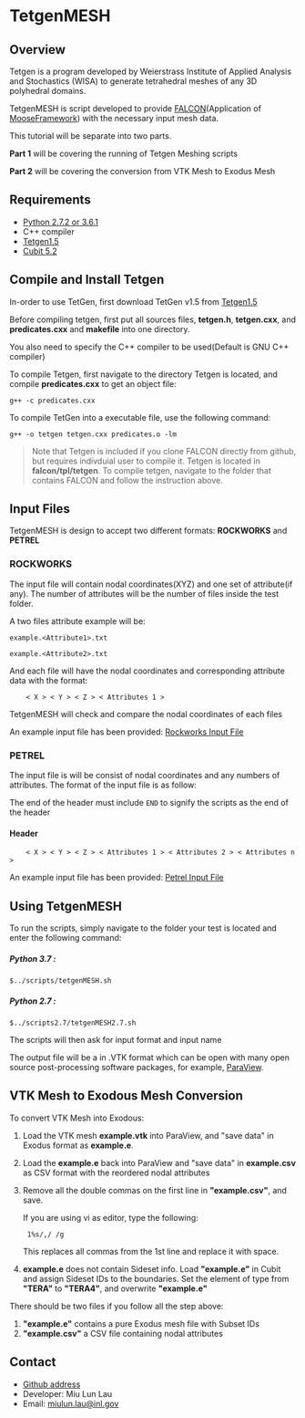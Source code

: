 # TetgenMESH

## Overview ##

Tetgen is a program developed by Weierstrass Institute of Applied Analysis and Stochastics (WISA) to generate tetrahedral meshes of any 3D polyhedral domains. 

TetgenMESH is script developed to provide [FALCON](https://github.com/idaholab/falcon)(Application of [MooseFramework](http://mooseframework.org/)) with the necessary input mesh data.

This tutorial will be separate into two parts.

**Part 1** will be covering the running of Tetgen Meshing scripts

**Part 2** will be covering the conversion from VTK Mesh to Exodus Mesh

## Requirements ##
* [Python 2.7.2 or 3.6.1](https://www.python.org/downloads/) 
* C++ compiler
* [Tetgen1.5](http://wias-berlin.de/software/tetgen/)
* [Cubit 5.2](https://cubit.sandia.gov)

## Compile and Install Tetgen ##
In-order to use TetGen, first download TetGen v1.5 from [Tetgen1.5](http://wias-berlin.de/software/tetgen/)

Before compiling tetgen, first put all sources files, **tetgen.h**, **tetgen.cxx**, and **predicates.cxx** and **makefile** into one directory. 

You also need to specify the C++ compiler to be used(Default is GNU C++ compiler)

To compile Tetgen, first navigate to the directory Tetgen is located, and compile **predicates.cxx** to get an object file:
	
	
`g++ -c predicates.cxx`

To compile TetGen into a executable file, use the following command:
	
`g++ -o tetgen tetgen.cxx predicates.o -lm`

> Note that Tetgen is included if you clone FALCON directly from github, but requires indivduial user to compile it. Tetgen is located in **falcon/tpl/tetgen**. To compile tetgen, navigate to the folder that contains FALCON and follow the instruction above. 

## Input Files ##
TetgenMESH is design to accept two different formats: **ROCKWORKS** and **PETREL**

### ROCKWORKS ###
The input file will contain nodal coordinates(XYZ) and one set of attribute(if any). The number of attributes will be the number of files inside the test folder. 

A two files attribute example will be:

`example.<Attribute1>.txt`

`example.<Attribute2>.txt`
 
And each file will have the nodal coordinates and corresponding attribute data with the format: 

		< X > < Y > < Z > < Attributes 1 >

TetgenMESH will check and compare the nodal coordinates of each files

An example input file has been provided:
[Rockworks Input File](https://github.com/laumiulun/TetgenMESH/blob/master/tests/rockworks/example.porosity.txt)

### PETREL ###
The input file is will be consist of nodal coordinates and any numbers of attributes. The format of the input file is as follow:

The end of the header must include `END` to signify the scripts as the end of the header
#### Header ####

		< X > < Y > < Z > < Attributes 1 > < Attributes 2 > < Attributes n >

An example input file has been provided:
[Petrel Input File](https://github.com/laumiulun/TetgenMESH/blob/master/tests/petrel/example.txt)


## Using TetgenMESH ##

To run the scripts, simply navigate to the folder your test is located and enter the following command:

##### Python 3.7 :

`$../scripts/tetgenMESH.sh`

##### Python 2.7 :
	
`$../scripts2.7/tetgenMESH2.7.sh`

The scripts will then ask for input format and input name

The output file will be a in .VTK format which can be open with many open source post-processing software packages, for example, [ParaView](https://www.paraview.org/).

## VTK Mesh to Exodous Mesh Conversion ##

To convert VTK Mesh into Exodous:

1. Load the VTK mesh **example.vtk** into ParaView, and "save data" in  Exodus format as **example.e**.
2. Load the **example.e** back into ParaView and "save data" in **example.csv** as CSV format with the reordered nodal attributes
3. Remove all the double commas on the first line in **"example.csv"**, and save. 

	If you are using vi as editor, type the following:
	
		1%s/,/ /g
	This replaces all commas from the 1st line and replace it with space. 

4. **example.e** does not contain Sideset info. Load **"example.e"** in Cubit and assign Sideset IDs to the boundaries. Set the element of type from **"TERA"** to **"TERA4"**, and overwrite **"example.e"**

There should be two files if you follow all the step above:

1. **"example.e"** contains a pure Exodus mesh file with Subset IDs
2. **"example.csv"** a CSV file containing nodal attributes 


## Contact ##

*	[Github address](https://github.com/laumiulun/TetgenMESH)
*	Developer: Miu Lun Lau
* 	Email: miulun.lau@inl.gov
